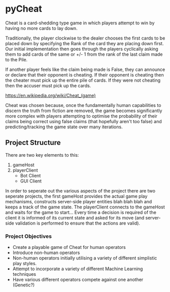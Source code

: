 # pyCheat


Cheat is a card-shedding type game in which players attempt to win by having no more cards to lay down.

Traditionally, the player clockwise to the dealer chooses the first cards to be placed down by specifying the Rank of the card they are placing down first. Our initial implementation then goes through the players cyclically asking them to add cards of the same or +/- 1 from the rank of the last claim made to the Pile. 

If another player feels like the claim being made is False, they can announce or declare that their opponent is cheating. If their opponent is cheating then the cheater must pick up the entire pile of cards. If they were not cheating then the accuser must pick up the cards. 

https://en.wikipedia.org/wiki/Cheat_(game)

Cheat was chosen because, once the fundamentally human capabilities to discern the truth from fiction are removed, the game becomes significantly more complex with players attempting to optimise the probability of their claims being correct using false claims (that hopefully aren't too false) and predicting/tracking the game state over many iterations.

## Project  Structure

There are two key elements to this:

1. gameHost
2. playerClient
    - Bot Client
    - GUI Client

In order to seperate out the various aspects of the project there are two seperate projects, the first gameHost provides the actual game play mechanisms, constructs server-side player entities blah blah blah and keeps a track of the game state. The playerClient connects to the gameHost and waits for the game to start... Every time a decision is required of the client it is informed of its current state and asked for its move (and server-side validation is performed to ensure that the actions are valid).

### Project Objectives

- Create a playable game of Cheat for human operators
- Introduce non-human operators
- Non-human operators initially utilising a variety of different simplistic play styles.
- Attempt to incorporate a variety of different Machine Learning techniques 
- Have various different operators compete against one another (Genetic?)